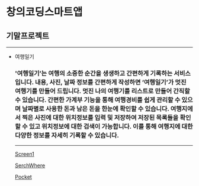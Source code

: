 # 창의코딩스마트앱
## 기말프로젝트
***
+ 여행일기
  ### '여행일기’는 여행의 소중한 순간을 생생하고 간편하게 기록하는 서비스입니다. 내용, 사진, 날짜 정보를 간편하게 작성하면 ‘여행일기’가 멋진 여행기를 만들어 드립니다. 멋진 나의 여행기를 리스트로 만들어 간직할 수 있습니다. 간편한 가계부 기능을 통해 여행경비를 쉽게 관리할 수 있으며 날짜별로 사용한 돈과 남은 돈을 한눈에 확인할 수 있습니다. 여행지에서 찍은 사진에 대한 위치정보를 입력 및 저장하여 저장된 목록들을 확인할 수 있고 위치정보에 대한 검색이 가능합니다. 이를 통해 여행지에 대한 다양한 정보를 자세히 기록할 수 있습니다.

  
  
  ***
  [Screen1](https://www.youtube.com/watch?v=mQYhJMaX9Ow&feature=youtu.be)
  
  [SerchWhere](https://www.youtube.com/watch?v=r6mXgf5zNTs&feature=youtu.be)
  
  [Pocket](https://www.youtube.com/watch?v=pxNydPEWYUU&feature=youtu.be)
